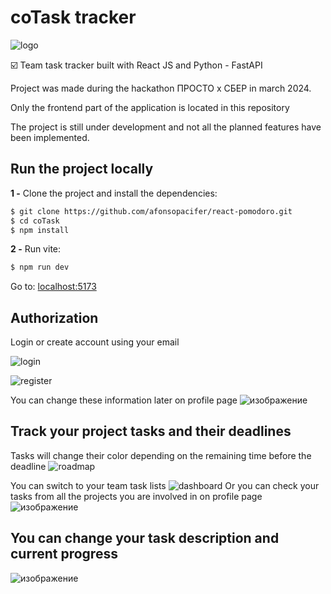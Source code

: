 # coTask tracker
![logo](https://github.com/Ebeerz/coTask/assets/45107126/3c082828-2487-4427-b634-07cb45642c05)

:ballot_box_with_check: Team task tracker built with React JS and Python - FastAPI

Project was made during the hackathon ПРОСТО x СБЕР in march 2024.

Only the frontend part of the application is located in this repository

The project is still under development and not all the planned features have been implemented.

## Run the project locally

**1 -** Clone the project and install the dependencies:

```sh
$ git clone https://github.com/afonsopacifer/react-pomodoro.git
$ cd coTask
$ npm install
```
**2 -** Run vite:

```sh
$ npm run dev
```

Go to: [localhost:5173](http://localhost:5173/)

## Authorization
Login or create account using your email

![login](https://github.com/Ebeerz/coTask/assets/45107126/78bbc1e9-0422-4f33-bb64-e169a0aacb8e)

![register](https://github.com/Ebeerz/coTask/assets/45107126/2fb1bd24-b337-4d28-b014-ee829b1775a7)

You can change these information later on profile page
![изображение](https://github.com/Ebeerz/coTask/assets/45107126/eb8448f5-5793-430e-98b4-0f116d233587)


## Track your project tasks and their deadlines
Tasks will change their color depending on the remaining time before the deadline
![roadmap](https://github.com/Ebeerz/coTask/assets/45107126/c2256f7e-3508-425a-9e65-b2d2f7c1b3a4)

You can switch to your team task lists
![dashboard](https://github.com/Ebeerz/coTask/assets/45107126/a289d438-3720-4138-b748-3b72e6bac591)
Or you can check your tasks from all the projects you are involved in on profile page 
![изображение](https://github.com/Ebeerz/coTask/assets/45107126/242aac28-afac-457d-bc2d-7d7561bff920)

## You can change your task description and current progress
![изображение](https://github.com/Ebeerz/coTask/assets/45107126/999af878-4d52-4046-89b2-591e0d7caa0c)


